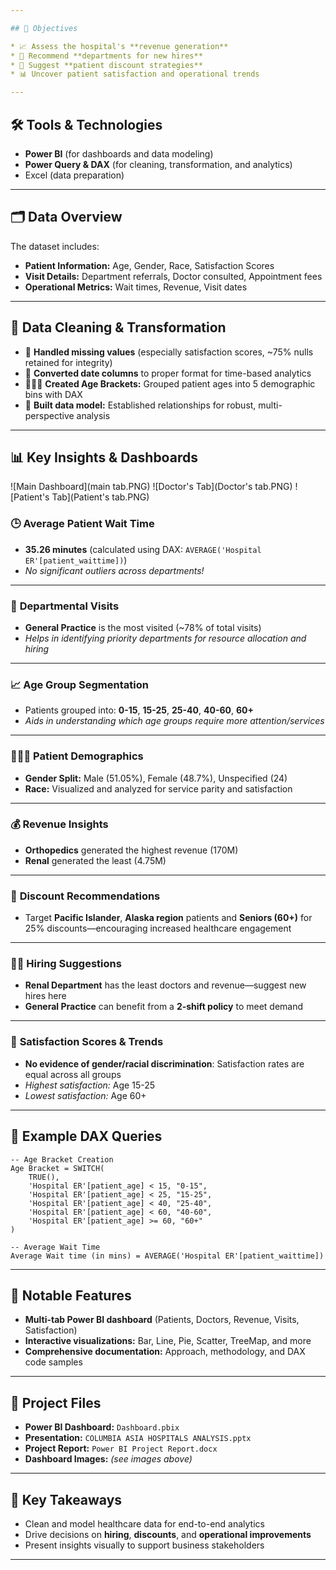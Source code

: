 ```yaml
---

## 📝 Objectives

* 📈 Assess the hospital's **revenue generation**
* 🏥 Recommend **departments for new hires**
* 💸 Suggest **patient discount strategies**
* 📊 Uncover patient satisfaction and operational trends

---
```


## 🛠️ Tools & Technologies

* **Power BI** (for dashboards and data modeling)
* **Power Query & DAX** (for cleaning, transformation, and analytics)
* Excel (data preparation)

---

## 🗂️ Data Overview

The dataset includes:

* **Patient Information:** Age, Gender, Race, Satisfaction Scores
* **Visit Details:** Department referrals, Doctor consulted, Appointment fees
* **Operational Metrics:** Wait times, Revenue, Visit dates

---

## 🧹 Data Cleaning & Transformation

* 🧩 **Handled missing values** (especially satisfaction scores, \~75% nulls retained for integrity)
* 🔄 **Converted date columns** to proper format for time-based analytics
* 👶🧑👵 **Created Age Brackets:** Grouped patient ages into 5 demographic bins with DAX
* 🔗 **Built data model:** Established relationships for robust, multi-perspective analysis

---

## 📊 Key Insights & Dashboards

!\[Main Dashboard]\(main tab.PNG)
!\[Doctor's Tab]\(Doctor's tab.PNG)
!\[Patient's Tab]\(Patient's tab.PNG)

### 🕒 **Average Patient Wait Time**

* **35.26 minutes** (calculated using DAX: `AVERAGE('Hospital ER'[patient_waittime])`)
* *No significant outliers across departments!*

---

### 🏥 **Departmental Visits**

* **General Practice** is the most visited (\~78% of total visits)
* *Helps in identifying priority departments for resource allocation and hiring*

---

### 📈 **Age Group Segmentation**

* Patients grouped into: **0-15**, **15-25**, **25-40**, **40-60**, **60+**
* *Aids in understanding which age groups require more attention/services*

---

### 🧑‍🤝‍🧑 **Patient Demographics**

* **Gender Split:** Male (51.05%), Female (48.7%), Unspecified (24)
* **Race:** Visualized and analyzed for service parity and satisfaction

---

### 💰 **Revenue Insights**

* **Orthopedics** generated the highest revenue (170M)
* **Renal** generated the least (4.75M)

---

### 💸 **Discount Recommendations**

* Target **Pacific Islander**, **Alaska region** patients and **Seniors (60+)** for 25% discounts—encouraging increased healthcare engagement

---

### 👨‍⚕️ **Hiring Suggestions**

* **Renal Department** has the least doctors and revenue—suggest new hires here
* **General Practice** can benefit from a **2-shift policy** to meet demand

---

### 💬 **Satisfaction Scores & Trends**

* **No evidence of gender/racial discrimination**: Satisfaction rates are equal across all groups
* *Highest satisfaction:* Age 15-25
* *Lowest satisfaction:* Age 60+

---

## 🔎 Example DAX Queries

```DAX
-- Age Bracket Creation
Age Bracket = SWITCH(
    TRUE(),
    'Hospital ER'[patient_age] < 15, "0-15",
    'Hospital ER'[patient_age] < 25, "15-25",
    'Hospital ER'[patient_age] < 40, "25-40",
    'Hospital ER'[patient_age] < 60, "40-60",
    'Hospital ER'[patient_age] >= 60, "60+"
)
```

```DAX
-- Average Wait Time
Average Wait time (in mins) = AVERAGE('Hospital ER'[patient_waittime])
```

---

## 🏅 Notable Features

* **Multi-tab Power BI dashboard** (Patients, Doctors, Revenue, Visits, Satisfaction)
* **Interactive visualizations:** Bar, Line, Pie, Scatter, TreeMap, and more
* **Comprehensive documentation:** Approach, methodology, and DAX code samples


---

## 📎 Project Files

* **Power BI Dashboard:** `Dashboard.pbix`
* **Presentation:** `COLUMBIA ASIA HOSPITALS ANALYSIS.pptx`
* **Project Report:** `Power BI Project Report.docx`
* **Dashboard Images:** *(see images above)*
---

## 🌟 Key Takeaways

* Clean and model healthcare data for end-to-end analytics
* Drive decisions on **hiring**, **discounts**, and **operational improvements**
* Present insights visually to support business stakeholders

---

